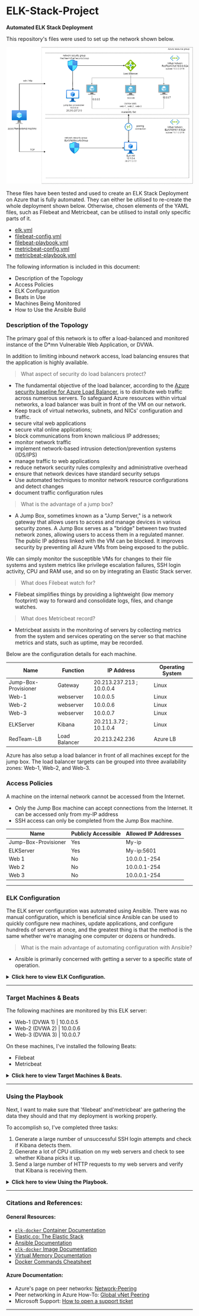 # ELK-Stack-Project

**Automated ELK Stack Deployment**

This repository's files were used to set up the network shown below.

![vNet Diagram](./Resources/Diagrams/elk.png)

These files have been tested and used to create an ELK Stack Deployment on Azure that is fully automated. They can either be utilised to re-create the whole deployment shown below. Otherwise, chosen elements of the YAML files, such as Filebeat and Metricbeat, can be utilised to install only specific parts of it.

- [elk.yml](./Ansible/elk.yml)
- [filebeat-config.yml](./Ansible/filebeat-config.yml)
- [filebeat-playbook.yml](./Ansible/filebeat-playbook.yml)
- [metricbeat-config.yml](./Ansible/metricbeat-config.yml)
- [metricbeat-playbook.yml](./Ansible/metricbeat-playbook.yml)

The following information is included in this document: 

- Description of the Topology
- Access Policies
- ELK Configuration
- Beats in Use
- Machines Being Monitored
- How to Use the Ansible Build

### Description of the Topology

The primary goal of this network is to offer a load-balanced and monitored instance of the D\*mn Vulnerable Web Application, or DVWA. 

In addition to limiting inbound network access, load balancing ensures that the application is highly available. 


> What aspect of security do load balancers protect?

- The fundamental objective of the load balancer, according to the [Azure security baseline for Azure Load Balancer](https://bit.ly/3AnSRPV), is to distribute web traffic across numerous servers. To safeguard Azure resources within virtual networks, a load balancer was built in front of the VM on our network. 
- Keep track of virtual networks, subnets, and NICs' configuration and traffic. 
- secure vital web applications 
- secure vital online applications; 
- block communications from known malicious IP addresses;
- monitor network traffic 
- implement network-based intrusion detection/prevention systems (IDS/IPS) 
- manage traffic to web applications 
- reduce network security rules complexity and administrative overhead 
- ensure that network devices have standard security setups 
- Use automated techniques to monitor network resource configurations and detect changes 
- document traffic configuration rules

> What is the advantage of a jump box?

- A Jump Box, sometimes known as a "Jump Server," is a network gateway that allows users to access and manage devices in various security zones. A Jump Box serves as a "bridge" between two trusted network zones, allowing users to access them in a regulated manner. The public IP address linked with the VM can be blocked. It improves security by preventing all Azure VMs from being exposed to the public. 

We can simply monitor the susceptible VMs for changes to their file systems and system metrics like privilege escalation failures, SSH login activity, CPU and RAM use, and so on by integrating an Elastic Stack server.

> What does Filebeat watch for?

- Filebeat simplifies things by providing a lightweight (low memory footprint) way to forward and consolidate logs, files, and change watches.

> What does Metricbeat record?

- Metricbeat assists in the monitoring of servers by collecting metrics from the system and services operating on the server so that machine metrics and stats, such as uptime, may be recorded. 

Below are the configuration details for each machine.

| Name                 | Function      | IP Address                | Operating System |
| -------------------- | ------------- | ------------------------- | ---------------- |
| Jump-Box-Provisioner | Gateway       | 20.213.237.213 ; 10.0.0.4 | Linux            |
| Web-1                | webserver     | 10.0.0.5                  | Linux            |
| Web-2                | webserver     | 10.0.0.6                  | Linux            |
| Web-3                | webserver     | 10.0.0.7                  | Linux            |
| ELKServer            | Kibana        | 20.211.3.72 ; 10.1.0.4    | Linux            |
| RedTeam-LB           | Load Balancer | 20.213.242.236            | Azure LB         |

Azure has also setup a load balancer in front of all machines except for the jump box. The load balancer targets can be grouped into three availability zones: Web-1, Web-2, and Web-3.

### Access Policies

A machine on the internal network cannot be accessed from the Internet. 
- Only the Jump Box machine can accept connections from the Internet. It can be accessed only from my-IP address 
- SSH access can only be completed from the Jump Box machine.

| Name                 | Publicly Accessible | Allowed IP Addresses |
| -------------------- | ------------------- | -------------------- |
| Jump-Box-Provisioner | Yes                 | My-ip                |
| ELKServer            | Yes                 | My-ip:5601           |
| Web 1                | No                  | 10.0.0.1-254         |
| Web 2                | No                  | 10.0.0.1-254         |
| Web 3                | No                  | 10.0.0.1-254         |

---

### ELK Configuration

The ELK server configuration was automated using Ansible. There was no manual configuration, which is beneficial since Ansible can be used to quickly configure new machines, update applications, and configure hundreds of servers at once, and the greatest thing is that the method is the same whether we're managing one computer or dozens or hundreds.

> What is the main advantage of automating configuration with Ansible?

- Ansible is primarily concerned with getting a server to a specific state of operation.

<details>
<summary> <b> Click here to view ELK Configuration. </b> </summary>

---

Within the virtual network, we'll set up an ELK server. Specifically, 

- Created a new virtual machine on our virtual network. 
- Configured and installed an ELK instance using an Ansible play. 
- Access to the new server is restricted.

#### Deployed a new VM on our virtual network.

1. Make a new vNet in the same resource group as the one we've been using.

- Make sure this vNet is in a separate area than our other VMs; the region we choose isn't critical as long as it's in a different US region than our other resources; the rest of the settings can be left at default. 

- In this case, IP Addressing has created a new network space of 10.1.0.0/16 automatically. It's fine if our network is different (10.2.0.0 or 10.3.0.0), as long as the default parameters are accepted. Azure generates a working network for you automatically.

![Create vNet](./Resources/img/elkvnet.png)

2. Establish a peer link between our virtual networks. Traffic will be able to flow between our vNets and regions as a result of this. This peer connection will connect our first vNet to our second vNet as well as the other way around, from our second vNet to our first vNet. Traffic will be able to flow in both directions as a result of this. 

- In the Azure Portal, go to 'Virtual Network.' 
- To explore the details of our new vNet, select it. 
- On the left side, pick 'Peerings' under 'Settings.' 
- To create a new Peering, click the + Add button. 
- A unique name for the connection between our new and old vNets, as seen in the sample below. 
- In the 'Virtual Network' dropdown, select our original RedTeam vNet. 
- Leave all other options alone.

![PeeringsELKtoRed](./Resources/img/peering.png)

3. In our virtual network, create a new Ubuntu VM with the following settings: 

- The virtual machine (VM) must have a public IP address. 
- The VM must be added to the new region where our new vNet was built. We want to make sure we select our new vNEt and allow for the creation of a new basic Security Group for this VM. 
- The VM's SSH keys must match those of our WebserverVM. This should be the ssh keys that were created on our jump box's Ansible container.
  ![elkVm](./Resources/img/elk%20vm%20created.png)
- On our jump box, copy the SSH key from the Ansible container: 
- EXECUTE "cat id rsa.pub" 
- Use that SSH key to create a new VM.

#### To install and configure an ELK instance, I created an Ansible play. 

This phase requires us to: 

- Update the Ansible hosts file to include our new VM. 
- Create a new Ansible playbook for our newly acquired ELK virtual machine. 
- Add the new VM to Ansible's hosts file from our Ansible container. 
- RUN 'nano /etc/ansible/hosts' and set 'ansible python interpreter=/usr/bin/python3' to our IP address.

![hosts file editing](./Resources/img/adding%20elk%20to%20hosts%20file.png)

- By defining the term 'name:' to "Configure Elk VM using Docker" in the below play, which represents the header of the YAML file, I established the title of my playbook based on the playbook's main purpose. Then I activated privilege escalation by setting the keyword 'become:' to "true" and configured the user account for the SSH connection by setting the keyword'remote user:' to "Rattanjot" (my user name in VM).

  ![admin](./Resources/img/use%20admin%20user%20in%20ansible%20config.png)

The playbook implements the following tasks:

```yaml
---
- name: Configure Elk VM with Docker
  hosts: elk
  remote_user: Rattanjot
  become: true
  tasks:
```

The ansible package management module is responsible with installing Docker.io in this play. Before installing docker, the keyword 'update cache:' is set to "yes" to download package information from all configured sources and their dependencies, which is required in this situation. To ensure that the package is installed, the keyword'state:' is set to "present."

```yaml
# Use apt module
- name: Install docker.io
  apt:
    update_cache: yes
    name: docker.io
    state: present
```

The ansible package manager module is tasked in this exercise with installing 'pip3', a version of the 'pip installer,' a standard package manager for installing and maintaining Python packages. 
To require the use of apt-get rather than aptitude, the term 'force apt get:' is set to "yes." To ensure that the package is installed, the keyword'state:' is set to "present."

```yaml
# Use apt module
- name: Install pip3
  apt:
    force_apt_get: yes
    name: python3-pip
    state: present
```

The pip installer is used in this play to install docker and then test that it is installed ('state: present').

```yaml
# Use pip module
- name: Install Docker python module
  pip:
    name: docker
    state: present
```

The ansible sysctl module is used to configure the target virtual machine (the Elk server VM) to consume more RAM in this play. The max virtual memory areas in newer versions of Elasticsearch are likely to be too low by default (i.e., 65530), resulting in the following error: "elasticsearch | max virtual memory areas vm.max map count [65530] likely too low, increase to at least [262144]", necessitating the use of the sysctl module (keyword 'value:' set to "262144"). To ensure that the update was applied, the keyword'state:' is set to "present." The sysctl command is used to modify Linux kernel variables at runtime. In order for the changes to be applied to the virtual memory variables, the new variables must be reloaded, so the keyword'reload:' is set to "yes" (this is also necessary in case the VM has been restarted).

```yaml
# Use sysctl module
- name: Use more memory
  sysctl:
    name: vm.max_map_count
    value: "262144"
    state: present
    reload: yes
```

The ansible docker container module is used to download and run our Elk container in this play. The docker hub repository is used to obtain the container. The value of the keyword 'image:' is "sebp/elk:761," where "sebp" is the container's creator (i.e., Sebastien Pujadas). "elk" is the container's name, and "761" is the container's version. When the container is created, the keyword'state:' is set to "started." The keyword'restart policy:' is set to "always," which means that if we restart our web vm, the container will also restart. We'll have to restart our container if we don't have it if we restart the computer without it.

The keyword 'published ports:' is set to the three ports that are utilised by our Elastic stack configuration, namely "5601" for Kibana, "9200" for Elasticsearch for requests by default, and "5400" for Logstash's default port for incoming Beats connections (we will go over the Beats we installed in the following section "Target Machines & Beats").

```yaml
# Use docker_container module
- name: download and launch a docker elk container
  docker_container:
    name: elk
    image: sebp/elk:761
    state: started
    restart_policy: always
    published_ports:
      - 5601:5601
      - 9200:9200
      - 5044:5044
```

The ansible systemd module is used in this play to start Docker on boot, with the keyword 'enabled:' set to "yes."

```yaml
# Use systemd module
- name: Enable service docker on boot
  systemd:
    name: docker
    enabled: yes
```

We can now use run to start launching and exposing the container.

```bash
ansible-playbook elk.yml
```

The following screenshot displays the result of running `elk.yml`

![Install_elk_yml](./Resources/img/install%20elk%20in%20elk%20vm%20with%20ansible.png)

#### Restricted access to the new server.

Using Azure's network security groups, restrict access to the ELK VM in this phase (NSGs). Just like we did when clearing access to the jump box, we'll need to add public IP addresses to a whitelist.

To configure our host IP for Kibana, go to Network Security Group and do the following.

![Docker InboundSecRules output](./Resources/img/restrict%20access.png)

Then try using a web browser. to http://<your.ELK-VM.External.IP>:5601/app/kibana

![Access_Kibana](./Resources/img/kibana%20runing.png)

</details>

---

### Target Machines & Beats

The following machines are monitored by this ELK server:

- Web-1 (DVWA 1) | 10.0.0.5
- Web-2 (DVWA 2) | 10.0.0.6
- Web-3 (DVWA 3) | 10.0.0.7

On these machines, I've installed the following Beats:

- Filebeat
- Metricbeat

<details>
<summary> <b> Click here to view Target Machines & Beats. </b> </summary>

---

We may obtain the following data from each machine using these Beats: 

'Filebeat': Filebeat monitors the filesystem for changes. I use it to collect system logs and, more precisely, to detect failed sudo escalations and SSH login attempts. 

We'll start by creating [filebeat-config.yml](./Ansible/filebeat-config.yml) and [metricbeat-config.yml](./Ansible/metricbeat-config.yml) configuration files, then Ansible playbook files for both.

Once we've had this file on our Ansible container, we'll need to change it as follows: 

- Elastic is the username, and changeme is the password. 
- Go to line #1106 and replace the IP address with the ELK machine's IP address. 
  output.elasticsearch:
  hosts: ["10.1.0.4:9200"]
  username: "elastic"
  password: "changeme"
- Go to line #1806 and replace the IP address with our ELK machine's IP address. 
  setup.kibana:
  host: "10.1.0.4:5601"
- Save both files filebeat-config.yml and metricbeat-config.yml into `/etc/ansible/files/`

Next, create a new playbook that installs Filebeat & Metricbeat, and then create a playbook file, `filebeat-playbook.yml` & `metricbeat-playbook.yml`

RUN `nano filebeat-playbook.yml` to enable the filebeat service on boot by Filebeat playbook template below:

```yaml
---
- name: Install and Launch Filebeat
  hosts: webservers
  become: yes
  tasks:
    # Use command module
    - name: Download filebeat .deb file
      command: curl -L -O https://artifacts.elastic.co/downloads/beats/filebeat/filebeat-7.4.0-amd64.deb
      # Use command module
    - name: Install filebeat .deb
      command: dpkg -i filebeat-7.4.0-amd64.deb
      # Use copy module
    - name: Drop in filebeat.yml
      copy:
        src: /etc/ansible/filebeat-config.yml
        dest: /etc/filebeat/filebeat.yml
      # Use command module
    - name: Enable and Configure System Module
      command: filebeat modules enable system
      # Use command module
    - name: Setup filebeat
      command: filebeat setup
      # Use command module
    - name: Start filebeat service
      command: service filebeat start
      # Use systemd module
    - name: Enable service filebeat on boot
      systemd:
        name: filebeat
        enabled: yes
```

![Filebeat_playbook](./Resources/img/filebeat%20playbook.png)

- RUN `ansible-playbook filebeat-playbook.yml`

![Filebeat_playbook_result](./Resources/img/filebeat%20playbook%20test.png)

Return to the Filebeat installation page on the ELK server GUI to ensure our playbook is complete.

![Filebeat_playbook_verify](./Resources/img/filebeat%20verify.png)

`Metricbeat`: Metricbeat detects changes in system metrics, such as CPU usage and memory usage.

RUN `nano metricbeat-playbook.yml` to enable the metricbeat service on boot by Metricbeat playbook template below:

```yaml
---
- name: Install and Launch Metricbeat
  hosts: webservers
  become: true
  tasks:
    # Use command module
    - name: Download metricbeat
      command: curl -L -O https://artifacts.elastic.co/downloads/beats/metricbeat/metricbeat-7.4.0-amd64.deb
      # Use command module
    - name: install metricbeat
      command: dpkg -i metricbeat-7.4.0-amd64.deb
      # Use copy module
    - name: drop in metricbeat config
      copy:
        src: /etc/ansible/roles/install-metricbeat/files/metricbeat-config.yml
        dest: /etc/metricbeat/metricbeat.yml
      # Use command module
    - name: enable and configure docker module for metric beat
      command: metricbeat modules enable docker
      # Use command module
    - name: setup metric beat
      command: metricbeat setup
      # Use command module
    - name: start metric beat
      command: service metricbeat start
      # Use systemd module
    - name: Enable service metricbeat on boot
      systemd:
        name: metricbeat
        enabled: yes
```

![Metricbeat_playbook](./Resources/img/metricbeat%20playbook.png)

- RUN `ansible-playbook metricbeat-playbook.yml`

![Metricbeat_playbook_result](./Resources/img/metricbeat%20playbook%20test.png)

</details>

---

### Using the Playbook

Next, I want to make sure that 'filebeat' and'metricbeat' are gathering the data they should and that my deployment is working properly. 

To accomplish so, I've completed three tasks: 

1. Generate a large number of unsuccessful SSH login attempts and check if Kibana detects them. 
2. Generate a lot of CPU utilisation on my web servers and check to see whether Kibana picks it up. 
3. Send a large number of HTTP requests to my web servers and verify that Kibana is receiving them.

<details>
<summary> <b> Click here to view Using the Playbook. </b> </summary>

---

#### Generating a high amount of failed SSH login attempts:

These attempts were made to create To produce unsuccessful attempts, I purposefully tried to connect to my Web-1 web server from the Jump Box rather than from my Ansible container (the server can't authenticate my private key outside of the container). The ELK Stack scripts all make reference to [Elk_Stack_scripts.sh](./Linux/Elk_Stack_scripts.sh)

To do this, I used the simple script below to automate 1000 unsuccessful SSH login attempts:

```bash
for i in {1..1000}; do ssh Rattanjot@10.0.0.5; done
```

![ssh failed attempts](./Resources/img/hit%20web%201%20server%20with%20failed%20ssh.png)

Next, we look in Kibana to see whether any unsuccessful attempts have been recorded.:

![filebeat failed ssh attempts](./Resources/img/filebeat%20fiald%20ssh%20result.png)

All of the unsuccessful attempts were recognised and forwarded to Kibana, as I can see.


- Now I can test that 'filebeat' is logging all unsuccessful attempts on all web servers where 'filebeat' was installed by running the same short script command with a few changes. 

I want to execute a programme that will attempt to SSH into numerous web servers at once and run indefinitely until I stop it:

```bash
while true; do for i in {5..6}; do ssh Rattanjot@10.0.0.$i; done
```


Next, I'd like to ensure that'metricbeat' is operational. I'll accomplish this by running a linux stress test. 

#### Increasing the CPU use on my web servers (Web-1, Web-2) and verifying that Kibana is gathering data.

1. With the following command, I launch my Ansible container from my Jump Box.:

```bash
sudo docker start goofy_wright && sudo docker attach goofy_wright
```

2. Then connect to Web-1 via SSH from my Ansible container.

```bash
ssh Rattanjot@10.0.0.5
```

3. Install the 'stress' module with the command below:

```bash
sudo apt install stress
```

4. Run the service using the following command and wait a few minutes for the stress test to complete:

```bash
sudo stress --cpu 1
```

-Note: The stress application will continue to run until we press Ctrl+C to stop it. 

Next, go to the Metrics tab for that VM in Kibana and compare the CPU utilisation of two web servers to determine if metricbeat is recording the rise in CPU usage caused by our stress command:
![cpu stress test results](./Resources/img/cpu%20usage%202.png)

#### Make a large number of web queries to both web servers and verify that Kibana is receiving them. 

This time, we'll send a large number of HTTP requests to one of my web servers. To accomplish so, I'll use the command 'wget' to execute a DOS attack.

1. Go to my Jump Box Provisioner and log in.

   - ```bash
        ssh Rattanjot@<jump-box-provisioner>
     ```

2. To allow my Jump Box (10.0.0.4) to connect to my web servers through HTTP on port 80, we'll need to set a new firewall rule. In order to do this, I create a new Inbound Security Rule in the Red-Team Network Security Group:

3. To download the file 'index.html' from Web-1 VM, use the command below:

   - ```bash
        wget 10.0.0.5
     ```


4. Using the 'ls' command, verify that the file has been downloaded:

   - ```bash
        Rattanjot@Jump-Box-Provisioner:~$ ls
        index.html
     ```

5. Next, use the 'while' loop to run the 'wget' command in a loop to make a large number of web requests:

   - ```bash
        while true; do wget 10.0.0.5; done
     ```

As a result, the 'Load,' 'Memory Usage,' and 'Network Traffic' parameters were all exceeded, as seen below:

![load increase DoS](./Resources/img/heavy%20web%20requests.png)

By adding the parameter '-O' to my command, I can select a destination file where all of the 'index.html' files will be concatenated and written to, I can prevent the construction of the 'index.html' file. 

I won't write the 'index.html' files to any output file since I don't want to store them; instead, I'll send them directly to a directory that doesn't save anything, such as 

I use the following command to do that:

```bash
while true; do wget 10.0.0.5 -O /dev/null; done
```

Now, if I want to make a 'wget' DoS request on all of my web servers, I can use the same command I used to make unsuccessful SSH login attempts on all of my web servers, but this time I'll change it to send 'wget' requests to all of them:

```bash
while true; do for i in {5..6}; do wget -O /dev/null 10.0.0.$i; done
```

Because I'm using the 'while' loop, we'll need to use CTRL + C to halt the 'wget' queries.

My Elastic Stack server is now up and running, monitoring my load-balanced exposed DVWA web application appropriately.

</details>

---

### Citations and References:

#### General Resources:

- [`elk-docker` Container Documentation](https://elk-docker.readthedocs.io/)
- [Elastic.co: The Elastic Stack](https://www.elastic.co/elastic-stack)
- [Ansible Documentation](https://docs.ansible.com/ansible/latest/index.html)
- [`elk-docker` Image Documentation](https://elk-docker.readthedocs.io/#elasticsearch-logstash-kibana-elk-docker-image-documentation)
- [Virtual Memory Documentation](https://www.elastic.co/guide/en/elasticsearch/reference/5.0/vm-max-map-count.html#vm-max-map-count)
- [Docker Commands Cheatsheet](https://phoenixnap.com/kb/list-of-docker-commands-cheat-sheet)

#### Azure Documentation:

- Azure's page on peer networks: [Network-Peering](https://docs.microsoft.com/en-us/azure/virtual-network/virtual-network-peering-overview)
- Peer networking in Azure How-To: [Global vNet Peering](https://azure.microsoft.com/en-ca/blog/global-vnet-peering-now-generally-available/)
- Microsoft Support: [How to open a support ticket](https://docs.microsoft.com/en-us/azure/azure-portal/supportability/how-to-create-azure-support-request)

---
